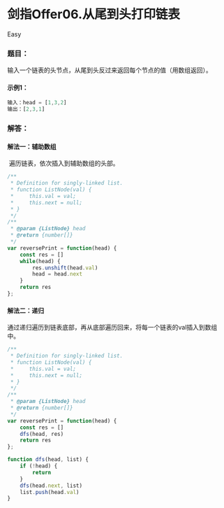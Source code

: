 # 剑指Offer06.从尾到头打印链表

Easy

### 题目：

输入一个链表的头节点，从尾到头反过来返回每个节点的值（用数组返回）。

#### 示例1：

```js
输入：head = [1,3,2]
输出：[2,3,1]
```



### 解答：

#### 解法一：辅助数组

​	遍历链表，依次插入到辅助数组的头部。

```js
/**
 * Definition for singly-linked list.
 * function ListNode(val) {
 *     this.val = val;
 *     this.next = null;
 * }
 */
/**
 * @param {ListNode} head
 * @return {number[]}
 */
var reversePrint = function(head) {
    const res = []
    while(head) {
        res.unshift(head.val)
        head = head.next
    }
    return res
};
```

#### 解法二：递归

​	通过递归遍历到链表底部，再从底部遍历回来，将每一个链表的val插入到数组中。

```js
/**
 * Definition for singly-linked list.
 * function ListNode(val) {
 *     this.val = val;
 *     this.next = null;
 * }
 */
/**
 * @param {ListNode} head
 * @return {number[]}
 */
var reversePrint = function(head) {
    const res = []
    dfs(head, res)
    return res
};

function dfs(head, list) {
    if (!head) {
        return
    }
    dfs(head.next, list)
    list.push(head.val)
}
```


